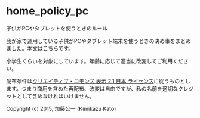 # home_policy_pc
子供がPCやタブレットを使うときのルール

我が家で運用している子供がPCやタブレット端末を使うときの決め事をまとめました。本文は[こちら](contract.md)です。

小学生くらいを対象にしています。年齢に応じて適当に改変してご利用ください。

配布条件は[クリエイティブ・コモンズ 表示 2.1 日本 ライセンス](http://creativecommons.org/licenses/by/2.1/jp/)に従うものとします。つまり商用を含めた再配布、改変は自由ですが、私の名前を適切なクレジットとして含めなければいけません。




Copyright (c) 2015, 加藤公一 (Kimikazu Kato)
